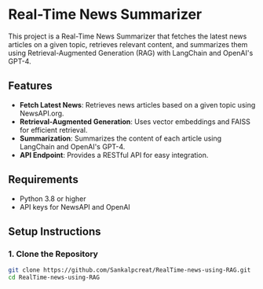 # Real-Time News Summarizer

This project is a Real-Time News Summarizer that fetches the latest news articles on a given topic, retrieves relevant content, and summarizes them using Retrieval-Augmented Generation (RAG) with LangChain and OpenAI's GPT-4.

## **Features**

- **Fetch Latest News**: Retrieves news articles based on a given topic using NewsAPI.org.
- **Retrieval-Augmented Generation**: Uses vector embeddings and FAISS for efficient retrieval.
- **Summarization**: Summarizes the content of each article using LangChain and OpenAI's GPT-4.
- **API Endpoint**: Provides a RESTful API for easy integration.

## **Requirements**

- Python 3.8 or higher
- API keys for NewsAPI and OpenAI


## **Setup Instructions**

### **1. Clone the Repository**

```bash
git clone https://github.com/Sankalpcreat/RealTime-news-using-RAG.git
cd RealTime-news-using-RAG
